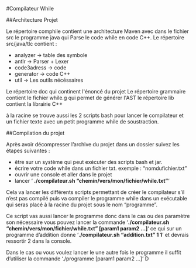 #Compilateur While

##Architecture Projet

Le répertoire comphile contient une architecture Maven avec dans le fichier src le programme java qui Parse le code while en code C++.
Le répertoire src/java/tlc contient :
* analyzer -> table des symbole
* antlr -> Parser + Lexer
* code3adress -> code
* generator -> code C++
* util -> Les outils nécéssaires

Le répertoire doc qui continent l'énoncé du projet
Le répertoire grammaire contient le fichier while.g qui permet de générer l'AST
le répertoire lib contient la librairie C++ 

à la racine se trouve aussi les 2 scripts bash pour lancer le compilateur et un fichier texte avec un petit programme while de soustraction.

##Compilation du projet

Après avoir décompresser l’archive du projet dans un dossier suivez les étapes suivantes : 
* être sur un système qui peut exécuter des scripts bash et jar.
* écrire votre code while dans un fichier txt. exemple : “nomdufichier.txt”
* ouvrir une console et aller dans le projet
* lancer ‘ **./compilateur.sh “chemin/vers/mon/fichier/while.txt”**‘

Cela va lancer les différents scripts permettant de créer le compilateur s’il n’est pas compilé puis va compiler le programme while dans un exécutable qui seras placé à la racine du projet sous le nom “programme”.

Ce script vas aussi lancer le programme donc dans le cas ou des paramètre son nécessaire vous pouvez lancer la commande ‘**./compilateur.sh “chemin/vers/mon/fichier/while.txt” [param1 param2 …]**‘
ce qui sur un programme d’addition donne ‘**./compilateur.sh “addition.txt” 1 1**’ et devrais ressortir 2 dans la console.

Dans le cas ou vous voulez lancer le une autre fois le programme il suffit d’utiliser la commande ‘./programme [param1 param2 …]’ D